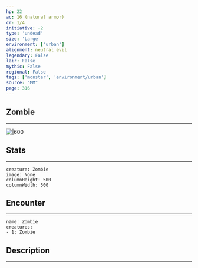 ```yaml
---
hp: 22
ac: 16 (natural armor)
cr: 1/4
initiative: -2
type: 'undead'    
size: 'Large'
environment: ['urban']
alignment: neutral evil
legendary: False
lair: False
mythic: False
regional: False
tags: ['monster', 'environment/urban']
source: "MM"
page: 316
---
```


## Zombie
---

![|600](D:/Program%20Files/5e.tools/img/bestiary/MM/Zombie.jpg)

## Stats
---

```statblock
creature: Zombie
image: None
columnHeight: 500
columnWidth: 500
```

## Encounter
---

```encounter-table
name: Zombie
creatures:
- 1: Zombie
```

## Description
---




